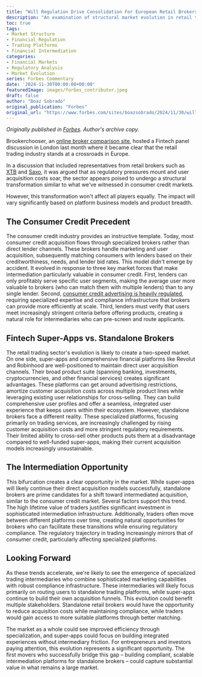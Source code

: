 ```yaml
---
title: "Will Regulation Drive Consolidation For European Retail Brokers?"
description: "An examination of structural market evolution in retail trading, exploring parallels with consumer credit markets and the emergence of specialised intermediaries amidst increasing regulatory pressures"
toc: true
tags:
- Market Structure
- Financial Regulation
- Trading Platforms
- Financial Intermediation
categories:
- Financial Markets
- Regulatory Analysis
- Market Evolution
series: Forbes Commentary
date: '2024-11-30T00:00:00+00:00'
featuredImage: images/forbes_contributor.jpeg
draft: false
author: "Boaz Sobrado"
original_publication: "Forbes"
original_url: "https://www.forbes.com/sites/boazsobrado/2024/11/30/will-regulation-drive-consolidation-for-european-retail-brokers/"
---
```


*Originally published in [Forbes](https://www.forbes.com/sites/boazsobrado/2024/11/30/will-regulation-drive-consolidation-for-european-retail-brokers/). Author's archive copy.*

Brookerchooser, an [online broker comparison site](https://brokerchooser.com/ "https://brokerchooser.com/"), hosted a Fintech panel discussion in London last month where it became clear that the retail trading industry stands at a crossroads in Europe.

In a discussion that included representatives from retail brokers such as [XTB](https://www.xtb.com/ "https://www.xtb.com/") and [Saxo](https://www.home.saxo/ "https://www.home.saxo/"), it was argued that as regulatory pressures mount and user acquisition costs soar, the sector appears poised to undergo a structural transformation similar to what we've witnessed in consumer credit markets.

However, this transformation won't affect all players equally. The impact will vary significantly based on platform business models and product breadth.

The Consumer Credit Precedent
-----------------------------

The consumer credit industry provides an instructive template. Today, most consumer credit acquisition flows through specialized brokers rather than direct lender channels. These brokers handle marketing and user acquisition, subsequently matching consumers with lenders based on their creditworthiness, needs, and lender bid rates. This model didn't emerge by accident. It evolved in response to three key market forces that make intermediation particularly valuable in consumer credit. First, lenders can only profitably serve specific user segments, making the average user more valuable to brokers (who can match them with multiple lenders) than to any single lender. Second, [consumer credit advertising is heavily regulated](https://boazsobrado.com/blog/2023/09/23/the-numbers-behind-small-loans/#how-do-you-market-small-consumer-loans "https://boazsobrado.com/blog/2023/09/23/the-numbers-behind-small-loans/#how-do-you-market-small-consumer-loans"), requiring specialized expertise and compliance infrastructure that brokers can provide more efficiently at scale. Third, lenders must verify that users meet increasingly stringent criteria before offering products, creating a natural role for intermediaries who can pre-screen and route applicants.

Fintech Super-Apps vs. Standalone Brokers
-----------------------------------------

The retail trading sector's evolution is likely to create a two-speed market. On one side, super-apps and comprehensive financial platforms like Revolut and Robinhood are well-positioned to maintain direct user acquisition channels. Their broad product suite (spanning banking, investments, cryptocurrencies, and other financial services) creates significant advantages. These platforms can get around advertising restrictions, amortize customer acquisition costs across multiple product lines while leveraging existing user relationships for cross-selling. They can build comprehensive user profiles and offer a seamless, integrated user experience that keeps users within their ecosystem. However, standalone brokers face a different reality. These specialized platforms, focusing primarily on trading services, are increasingly challenged by rising customer acquisition costs and more stringent regulatory requirements. Their limited ability to cross-sell other products puts them at a disadvantage compared to well-funded super-apps, making their current acquisition models increasingly unsustainable.

The Intermediation Opportunity
------------------------------

This bifurcation creates a clear opportunity in the market. While super-apps will likely continue their direct acquisition models successfully, standalone brokers are prime candidates for a shift toward intermediated acquisition, similar to the consumer credit market. Several factors support this trend. The high lifetime value of traders justifies significant investment in sophisticated intermediation infrastructure. Additionally, traders often move between different platforms over time, creating natural opportunities for brokers who can facilitate these transitions while ensuring regulatory compliance. The regulatory trajectory in trading increasingly mirrors that of consumer credit, particularly affecting specialized platforms.

Looking Forward
---------------

As these trends accelerate, we're likely to see the emergence of specialized trading intermediaries who combine sophisticated marketing capabilities with robust compliance infrastructure. These intermediaries will likely focus primarily on routing users to standalone trading platforms, while super-apps continue to build their own acquisition funnels. This evolution could benefit multiple stakeholders. Standalone retail brokers would have the opportunity to reduce acquisition costs while maintaining compliance, while traders would gain access to more suitable platforms through better matching.

The market as a whole could see improved efficiency through specialization, and super-apps could focus on building integrated experiences without intermediary friction. For entrepreneurs and investors paying attention, this evolution represents a significant opportunity. The first movers who successfully bridge this gap – building compliant, scalable intermediation platforms for standalone brokers – could capture substantial value in what remains a large market.
